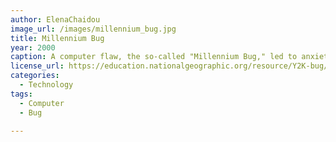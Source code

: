```yaml
---
author: ElenaChaidou
image_url: /images/millennium_bug.jpg
title: Millennium Bug
year: 2000
caption: A computer flaw, the so-called "Millennium Bug," led to anxiety and the Y2K (Year 2000) scare.
license_url: https://education.nationalgeographic.org/resource/Y2K-bug/
categories:
  - Technology  
tags:
  - Computer
  - Bug
  
---
```

